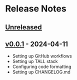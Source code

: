 # Release Notes

## [Unreleased](https://github.com/marcoluzi/lingua-vault/compare/v0.0.1...main)

## [v0.0.1](https://github.com/marcoluzi/lingua-vault/commits/v0.0.1) - 2024-04-11

-   Setting up GitHub workflows
-   Setting up TALL stack
-   Configuring code formatting
-   Setting up CHANGELOG.md
